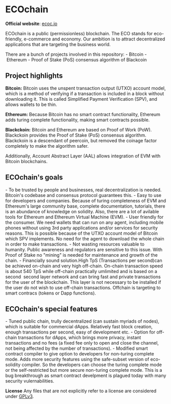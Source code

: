 # ECOchain
**Official website**: [ecoc.io](https://ecoc.io)

ECOchain is a public (permissionless) blockchain. The ECO stands for eco-friendly, e-commerce and economy. Our ambition is to attract decentralized applications that are targeting the business world.

There are a bunch of projects involved in this repository:
- Bitcoin
- Ethereum
- Proof of Stake (PoS) consensus algorithm of Blackcoin

## Project highlights

**Bitcoin:**
Bitcoin uses the unspent transaction output (UTXO) account model, which is a method of verifying if a transaction is included in a block without downloading it. This is called Simplified Payment Verification (SPV), and allows wallets to be thin.

**Ethereum:**
Because Bitcoin has no smart contract functionality, Ethereum adds turing complete functionality, making smart contracts possible.

**Blackckoin:**
Bitcoin and Ethereum are based on Proof of Work (PoW). Blackckoin provides the Proof of Stake (PoS) consensus algorithm. Blackckoin is a descendant of peercoin, but removed the coinage factor completely to make the algorithm safer.

Additionally, Account Abstract Layer (AAL) allows integration of EVM with Bitcoin blockchains.

## ECOchain's goals
- To be trusted by people and businesses, real decentralization is needed. Bitcoin's codebase and consensus protocol guarantees this.
- Easy to use for developers and companies. Because of turing completeness of EVM and Ethereum's large community base, complete documentation, tutorials, there is an abundance of knowledge on solidity. Also, there are a lot of avilable tools for Ethereum and Ethereum Virtual Machine (EVM).
- User friendly for the consumer. We need wallets that can run on any agent, including mobile phones without using 3rd party applications and/or services for security reasons. This is possible because of the UTXO account model of Bitcoin which SPV implements. No need for the agent to download the whole chain in order to make transactions.
- Not wasting resources valuable to humanity. Public awareness and regulators are sensitive to this issue. With Proof of Stake no "mining" is needed for maintenance and growth of the chain.
- Financially sound solution.High TpS (Transactions per second)can be achieved on-chain and very high off-chain. On-chain transaction speed is about 540 TpS while off-chain practically umlimited and is based on a second  second layer network and can bring fast and private transactions for the user of the blockchain. This layer is not necessary to be installed if the user do not wish to use off-chain transactions. Offchain is targeting to smart contracs (tokens or Dapp functions).

## ECOchain's special features
- Tuned public chain, trully decentralized (can sustain myriads of nodes), which is suitable for commercial dApps. Relatively fast block creation, enough transactions per second, easy of development etc.
- Option for off-chain transactions for dApps, which brings more privacy, instant transactions and no fees (a fixed fee only to open and close the channel, not being affected by the number of transactions).
- Modified smart contract compiler to give option to developers for non-turing complete mode. Adds more security features using the safe-subset version of eco-solidity compiler. So the developers can choose the turing complete mode or the self-restricted but more secure non-turing complete mode. This is a bug breakthrough as smart contract develpment is plagued today with many security vulernabilities. 


**License**
Any files that are not explicitly refer to a license are considered under [GPLv3](https://www.gnu.org/licenses/gpl-3.0.en.html).

